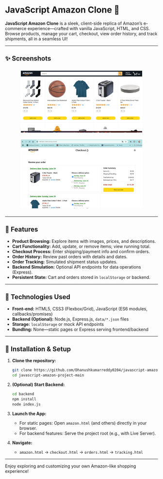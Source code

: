 # JavaScript Amazon Clone 🛒

**JavaScript Amazon Clone** is a sleek, client-side replica of Amazon’s e-commerce experience—crafted with vanilla JavaScript, HTML, and CSS. Browse products, manage your cart, checkout, view order history, and track shipments, all in a seamless UI!

---

## ✨ Screenshots

<p align="center">
   <img src="./image/Screenshot 2025-06-22 183906.png" alt="Product Listing Screenshot" width="400" style="margin: 10px;">
   <img src="./image/Screenshot 2025-06-22 183935.png" alt="Cart and Checkout Screenshot" width="400" style="margin: 10px;">
</p>

---

## 🚀 Features

- **Product Browsing:** Explore items with images, prices, and descriptions.
- **Cart Functionality:** Add, update, or remove items; view running total.
- **Checkout Process:** Enter shipping/payment info and confirm orders.
- **Order History:** Review past orders with details and dates.
- **Order Tracking:** Simulated shipment status updates.
- **Backend Simulation:** Optional API endpoints for data operations (Express).
- **Persistent State:** Cart and orders stored in `localStorage` or backend.

---

## 🔧 Technologies Used

- **Front-end:** HTML5, CSS3 (Flexbox/Grid), JavaScript (ES6 modules, callbacks/promises)
- **Backend (Optional):** Node.js, Express.js, `data/*.json` files
- **Storage:** `localStorage` or mock API endpoints
- **Bundling:** None—static pages or Express serving frontend/backend

---

## 💾 Installation & Setup

1. **Clone the repository:**

    ```bash
    git clone https://github.com/Dhanushkumarreddy0204/javascript-amazon-project-main.git
    cd javascript-amazon-project-main
    ```

2. **(Optional) Start Backend:**

    ```bash
    cd backend
    npm install
    node index.js
    ```

3. **Launch the App:**

    - For static pages: Open `amazon.html` (and others) directly in your browser.
    - For backend features: Serve the project root (e.g., with Live Server).

4. **Navigate:**

    - `amazon.html` → `checkout.html` → `orders.html` → `tracking.html`

---

Enjoy exploring and customizing your own Amazon-like shopping experience!
